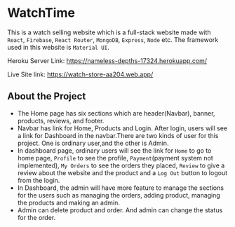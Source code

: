 # WatchTime

This is a watch selling website which is a full-stack website made with `React`, `Firebase`, `React Router`, `MongoDB`, `Express`, `Node` etc. The framework used in this website is `Material UI`.

Heroku Server Link: https://nameless-depths-17324.herokuapp.com/

Live Site link: https://watch-store-aa204.web.app/


## About the Project

 - The Home page has six sections which are header(Navbar), banner, products, reviews, and footer. 
 - Navbar has link for Home, Products and Login. After login, users will see a link for Dashboard in the navbar.There are two kinds of user for this project. One is ordinary user,and the other is Admin.
 - In dashboard page, ordinary users will see the link for `Home` to go to home page, `Profile` to see the profile, `Payment`(payment system not implemented), `My Orders` to see the orders they placed, `Review` to give a review about the website and the product and a `Log Out` button to logout from the login.
 - In Dashboard, the admin will have more feature to manage the sections for the users such as managing the orders, adding product, managing the products and making an admin.
 - Admin can delete product and order. And admin can change the status for the order. 


